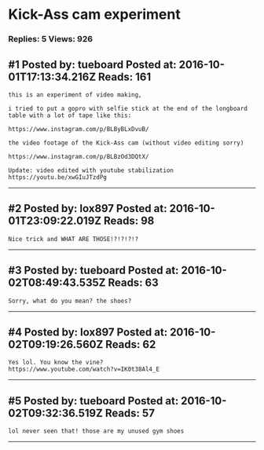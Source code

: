 # Kick-Ass cam experiment

### Replies: 5 Views: 926

## \#1 Posted by: tueboard Posted at: 2016-10-01T17:13:34.216Z Reads: 161

```
this is an experiment of video making,

i tried to put a gopro with selfie stick at the end of the longboard table with a lot of tape like this:

https://www.instagram.com/p/BLByBLxDvuB/

the video footage of the Kick-Ass cam (without video editing sorry)

https://www.instagram.com/p/BLBzOd3DQtX/

Update: video edited with youtube stabilization
https://youtu.be/xwGIuJTzdPg
```

---
## \#2 Posted by: lox897 Posted at: 2016-10-01T23:09:22.019Z Reads: 98

```
Nice trick and WHAT ARE THOSE!?!?!?!?
```

---
## \#3 Posted by: tueboard Posted at: 2016-10-02T08:49:43.535Z Reads: 63

```
Sorry, what do you mean? the shoes?
```

---
## \#4 Posted by: lox897 Posted at: 2016-10-02T09:19:26.560Z Reads: 62

```
Yes lol. You know the vine?
https://www.youtube.com/watch?v=IK0t38Al4_E
```

---
## \#5 Posted by: tueboard Posted at: 2016-10-02T09:32:36.519Z Reads: 57

```
lol never seen that! those are my unused gym shoes
```

---
